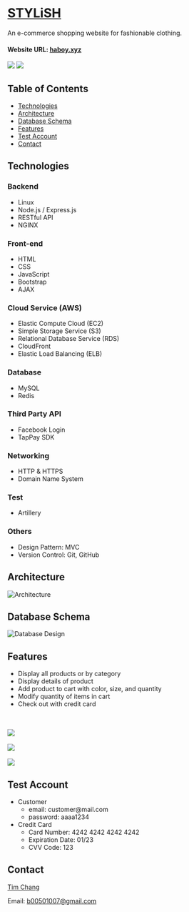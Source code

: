 # [STYLiSH](https://haboy.xyz/) 

An e-commerce shopping website for fashionable clothing.

#### Website URL: [haboy.xyz](https://haboy.xyz/)

<img src="https://d6vm19jycfxsv.cloudfront.net/readme/intro_1.png">

<img src="https://d6vm19jycfxsv.cloudfront.net/readme/intro_2.png">


## Table of Contents

- [Technologies](#Technologies)
- [Architecture](#Architecture)
- [Database Schema](#Database-Schema)
- [Features](#Features)
- [Test Account](#Test-Account)
- [Contact](#Contact)

## Technologies

### Backend

- Linux
- Node.js / Express.js
- RESTful API
- NGINX

### Front-end

- HTML
- CSS
- JavaScript
- Bootstrap
- AJAX

### Cloud Service (AWS)

- Elastic Compute Cloud (EC2)
- Simple Storage Service (S3)
- Relational Database Service (RDS)
- CloudFront
- Elastic Load Balancing (ELB)

### Database

- MySQL
- Redis

### Third Party API

- Facebook Login
- TapPay SDK

### Networking

- HTTP & HTTPS
- Domain Name System

### Test

- Artillery

### Others

- Design Pattern: MVC
- Version Control: Git, GitHub


## Architecture

![Architecture](https://d6vm19jycfxsv.cloudfront.net/readme/architecture.png)

## Database Schema

![Database Design](https://d6vm19jycfxsv.cloudfront.net/readme/ERD.png)

## Features

- Display all products or by category
- Display details of product
- Add product to cart with color, size, and quantity
- Modify quantity of items in cart
- Check out with credit card


<br><br>
<img src="https://d6vm19jycfxsv.cloudfront.net/readme/home.png">
<br><br>
<img src="https://d6vm19jycfxsv.cloudfront.net/readme/product.png">
<br><br>
<img src="https://d6vm19jycfxsv.cloudfront.net/readme/cart.png">



## Test Account

- Customer
  - email: customer<span>@mail.com</span>
  - password: aaaa1234
- Credit Card
  - Card Number: 4242 4242 4242 4242
  - Expiration Date: 01/23
  - CVV Code: 123



## Contact

<a href="https://github.com/TimMKChang" target="_blank">Tim Chang</a>

Email: b00501007@gmail.com
